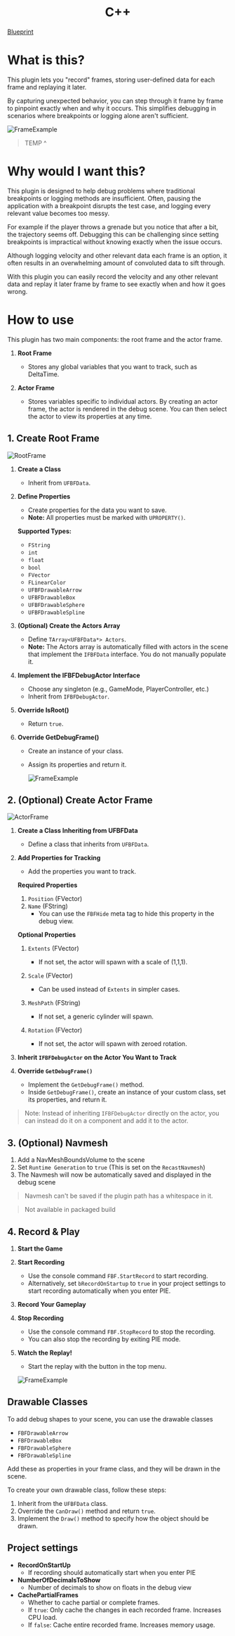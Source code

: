 <h1 style="text-align:center;">C++</h1>


[Blueprint](Blueprint.md)

# What is this?

This plugin lets you "record" frames, storing user-defined data for each frame and replaying it later. 

By capturing unexpected behavior, you can step through it frame by frame to pinpoint exactly when and why it occurs. This simplifies debugging in scenarios where breakpoints or logging alone aren't sufficient.


![FrameExample](Assets/DebugScene.png)
> TEMP ^

# Why would I want this?
This plugin is designed to help debug problems where traditional breakpoints or logging methods are insufficient. Often, pausing the application with a breakpoint disrupts the test case, and logging every relevant value becomes too messy.

For example if the player throws a grenade but you notice that after a bit, the trajectory seems off. Debugging this can be challenging since setting breakpoints is impractical without knowing exactly when the issue occurs. 

Although logging velocity and other relevant data each frame is an option, it often results in an overwhelming amount of convoluted data to sift through. 

With this plugin you can easily record the velocity and any other relevant data and replay it later frame by frame to see exactly when and how it goes wrong.

# How to use
This plugin has two main components: the root frame and the actor frame.

1. **Root Frame**
   - Stores any global variables that you want to track, such as DeltaTime.
   
2. **Actor Frame**
   - Stores variables specific to individual actors. By creating an actor frame, the actor is rendered in the debug scene. You can then select the actor to view its properties at any time.

## 1. Create Root Frame

![RootFrame](Assets/RootFrame.png)

1. **Create a Class**
    - Inherit from `UFBFData`.

2. **Define Properties**
    - Create properties for the data you want to save.
    - **Note:** All properties must be marked with `UPROPERTY()`.

    **Supported Types:**
    - `FString`
    - `int`
    - `float`
    - `bool`
    - `FVector`
    - `FLinearColor`
    - `UFBFDrawableArrow`
    - `UFBFDrawableBox`
    - `UFBFDrawableSphere`
    - `UFBFDrawableSpline`

3. **(Optional) Create the Actors Array**
    - Define `TArray<UFBFData*> Actors`.
    - **Note:** The Actors array is automatically filled with actors in the scene that implement the `IFBFData` interface. You do not manually populate it.


4. **Implement the IFBFDebugActor Interface**
    - Choose any singleton (e.g., GameMode, PlayerController, etc.)
    - Inherit from `IFBFDebugActor`.

5. **Override IsRoot()**
    - Return `true`.

6. **Override GetDebugFrame()**
    - Create an instance of your class.
    - Assign its properties and return it.
    
      ![FrameExample](Assets/GetDebugFrameExample.png)
      
## 2. (Optional) Create Actor Frame

![ActorFrame](Assets/ActorFrame.png)

1. **Create a Class Inheriting from UFBFData**
    - Define a class that inherits from `UFBFData`.

2. **Add Properties for Tracking**
    - Add the properties you want to track.

    **Required Properties**
    1. `Position` (FVector)
    2. `Name` (FString) 
        - You can use the `FBFHide` meta tag to hide this property in the debug view.

    **Optional Properties**
    1. `Extents` (FVector) 
        - If not set, the actor will spawn with a scale of (1,1,1).
    2. `Scale` (FVector)
        - Can be used instead of `Extents` in simpler cases.

    3. `MeshPath` (FString) 
        - If not set, a generic cylinder will spawn.
    4. `Rotation` (FVector)
        - If not set, the actor will spawn with zeroed rotation.

3. **Inherit `IFBFDebugActor` on the Actor You Want to Track**

4. **Override `GetDebugFrame()`**
    - Implement the `GetDebugFrame()` method.
    - Inside `GetDebugFrame()`, create an instance of your custom class, set its properties, and return it.

> Note: Instead of inheriting `IFBFDebugActor` directly on the actor, you can instead do it on a component and add it to the actor.

## 3. (Optional) Navmesh
1. Add a NavMeshBoundsVolume to the scene
2. Set `Runtime Generation` to `true` (This is set on the `RecastNavmesh`)
3. The Navmesh will now be automatically saved and displayed in the debug scene

> Navmesh can't be saved if the plugin path has a whitespace in it.

> Not available in packaged build


## 4. Record & Play

1. **Start the Game**

2. **Start Recording**
   - Use the console command `FBF.StartRecord` to start recording.
   - Alternatively, set `bRecordOnStartup` to `true` in your project settings to start recording automatically when you enter PIE.

3. **Record Your Gameplay**

4. **Stop Recording**
   - Use the console command `FBF.StopRecord` to stop the recording.
   - You can also stop the recording by exiting PIE mode.

5. **Watch the Replay!**
   - Start the replay with the button in the top menu.

    ![FrameExample](Assets/Replay.png)

## Drawable Classes

To add debug shapes to your scene, you can use the drawable classes
- `FBFDrawableArrow`
- `FBFDrawableBox`
- `FBFDrawableSphere`
- `FBFDrawableSpline`

Add these as properties in your frame class, and they will be drawn in the scene.

To create your own drawable class, follow these steps:

1. Inherit from the `UFBFData` class.
2. Override the `CanDraw()` method and return `true`.
3. Implement the `Draw()` method to specify how the object should be drawn.

## Project settings
- **RecordOnStartUp**
    - If recording should automatically start when you enter PIE
- **NumberOfDecimalsToShow**
    - Number of decimals to show on floats in the debug view
- **CachePartialFrames**
	- Whether to cache partial or complete frames.
	- If `true`: Only cache the changes in each recorded frame. Increases CPU load.
	- If `false`: Cache entire recorded frame. Increases memory usage.